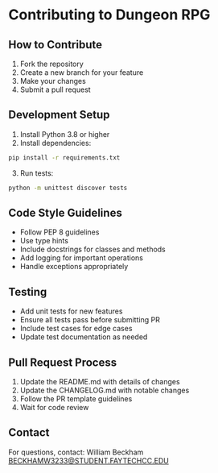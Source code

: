 # Contributing to Dungeon RPG

## How to Contribute

1. Fork the repository
2. Create a new branch for your feature
3. Make your changes
4. Submit a pull request

## Development Setup

1. Install Python 3.8 or higher
2. Install dependencies:
```bash
pip install -r requirements.txt
```
3. Run tests:
```bash
python -m unittest discover tests
```

## Code Style Guidelines

- Follow PEP 8 guidelines
- Use type hints
- Include docstrings for classes and methods
- Add logging for important operations
- Handle exceptions appropriately

## Testing

- Add unit tests for new features
- Ensure all tests pass before submitting PR
- Include test cases for edge cases
- Update test documentation as needed

## Pull Request Process

1. Update the README.md with details of changes
2. Update the CHANGELOG.md with notable changes
3. Follow the PR template guidelines
4. Wait for code review

## Contact

For questions, contact:
William Beckham
BECKHAMW3233@STUDENT.FAYTECHCC.EDU
